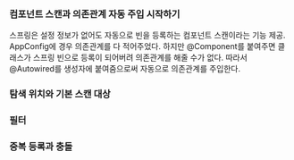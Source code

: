 ### 컴포넌트 스캔과 의존관계 자동 주입 시작하기
스프링은 설정 정보가 없어도 자동으로 빈을 등록하는 컴포넌트 스캔이라는 기능 제공.
AppConfig에 경우 의존관계를 다 적어주었다. 하지만 @Component를 붙여주면 클래스가 스프링 빈으로 등록이 되어버려 의존관계를 해줄 수가 없다. 따라서 @Autowired를 생성자에 붙여줌으로써 자동으로 의존관계를 주입한다. 


### 탐색 위치와 기본 스캔 대상




### 필터 




### 중복 등록과 충돌





